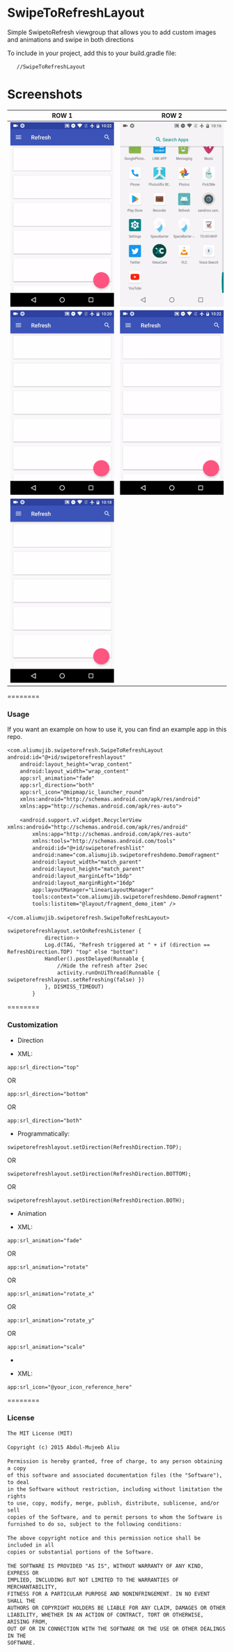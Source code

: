 SwipeToRefreshLayout 
================

Simple SwipetoRefresh viewgroup that allows you to add custom images and animations and swipe in both directions

To include in your project, add this to your build.gradle file:
```
   //SwipeToRefreshLayout

   ```

  

# Screenshots

|       ROW 1  |        ROW 2    |   
| ------------- |:-------------:| 
| <img src="gifs/fade.gif" width="350"/>    | <img src="gifs/rotate.gif" width="350"/>  |
| <img src="gifs/rotate_x.gif" width="350"/>  | <img src="gifs/fade.gif" width="350"/>  | 
| <img src="gifs/scale.gif" width="350"/>  |  |
========

### Usage

If you want an example on how to use it, you can find an example app in this repo.

```
<com.aliumujib.swipetorefresh.SwipeToRefreshLayout android:id="@+id/swipetorefreshlayout"
    android:layout_height="wrap_content"
    android:layout_width="wrap_content"
    app:srl_animation="fade"
    app:srl_direction="both"
    app:srl_icon="@mipmap/ic_launcher_round"
    xmlns:android="http://schemas.android.com/apk/res/android"
    xmlns:app="http://schemas.android.com/apk/res-auto">

    <android.support.v7.widget.RecyclerView xmlns:android="http://schemas.android.com/apk/res/android"
        xmlns:app="http://schemas.android.com/apk/res-auto"
        xmlns:tools="http://schemas.android.com/tools"
        android:id="@+id/swipetorefreshlist"
        android:name="com.aliumujib.swipetorefreshdemo.DemoFragment"
        android:layout_width="match_parent"
        android:layout_height="match_parent"
        android:layout_marginLeft="16dp"
        android:layout_marginRight="16dp"
        app:layoutManager="LinearLayoutManager"
        tools:context="com.aliumujib.swipetorefreshdemo.DemoFragment"
        tools:listitem="@layout/fragment_demo_item" />

</com.aliumujib.swipetorefresh.SwipeToRefreshLayout>
```

```
swipetorefreshlayout.setOnRefreshListener {
            direction->
            Log.d(TAG, "Refresh triggered at " + if (direction == RefreshDirection.TOP) "top" else "bottom")
            Handler().postDelayed(Runnable {
                //Hide the refresh after 2sec
                activity.runOnUiThread(Runnable { swipetorefreshlayout.setRefreshing(false) })
            }, DISMISS_TIMEOUT)
        }
```

========

### Customization

- Direction

* XML:
```
app:srl_direction="top"
```
OR
```
app:srl_direction="bottom"
```
OR
```
app:srl_direction="both"
```

* Programmatically:
```
swipetorefreshlayout.setDirection(RefreshDirection.TOP);
```
OR
```
swipetorefreshlayout.setDirection(RefreshDirection.BOTTOM);
```
OR
```
swipetorefreshlayout.setDirection(RefreshDirection.BOTH);
```

- Animation

* XML:
```
app:srl_animation="fade"
```
OR
```
app:srl_animation="rotate"
```
OR
```
app:srl_animation="rotate_x"
```
OR
```
app:srl_animation="rotate_y"
```
OR
```
app:srl_animation="scale"
```

- 

* XML:
```
app:srl_icon="@your_icon_reference_here"
```

========


### License

```
The MIT License (MIT)

Copyright (c) 2015 Abdul-Mujeeb Aliu

Permission is hereby granted, free of charge, to any person obtaining a copy
of this software and associated documentation files (the "Software"), to deal
in the Software without restriction, including without limitation the rights
to use, copy, modify, merge, publish, distribute, sublicense, and/or sell
copies of the Software, and to permit persons to whom the Software is
furnished to do so, subject to the following conditions:

The above copyright notice and this permission notice shall be included in all
copies or substantial portions of the Software.

THE SOFTWARE IS PROVIDED "AS IS", WITHOUT WARRANTY OF ANY KIND, EXPRESS OR
IMPLIED, INCLUDING BUT NOT LIMITED TO THE WARRANTIES OF MERCHANTABILITY,
FITNESS FOR A PARTICULAR PURPOSE AND NONINFRINGEMENT. IN NO EVENT SHALL THE
AUTHORS OR COPYRIGHT HOLDERS BE LIABLE FOR ANY CLAIM, DAMAGES OR OTHER
LIABILITY, WHETHER IN AN ACTION OF CONTRACT, TORT OR OTHERWISE, ARISING FROM,
OUT OF OR IN CONNECTION WITH THE SOFTWARE OR THE USE OR OTHER DEALINGS IN THE
SOFTWARE.
```
